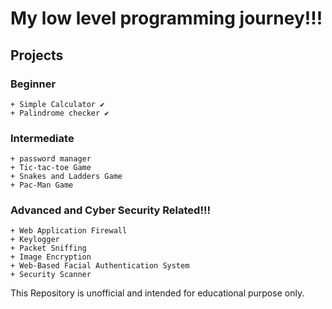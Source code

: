 # My low level programming journey!!!

## Projects

### Beginner

    + Simple Calculator ✔  
    + Palindrome checker ✔
   
### Intermediate

    + password manager
    + Tic-tac-toe Game
    + Snakes and Ladders Game
    + Pac-Man Game
    

### Advanced and Cyber Security Related!!!

   
    + Web Application Firewall 
    + Keylogger 
    + Packet Sniffing 
    + Image Encryption 
    + Web-Based Facial Authentication System 
    + Security Scanner

This Repository is unofficial and intended for educational purpose only.

